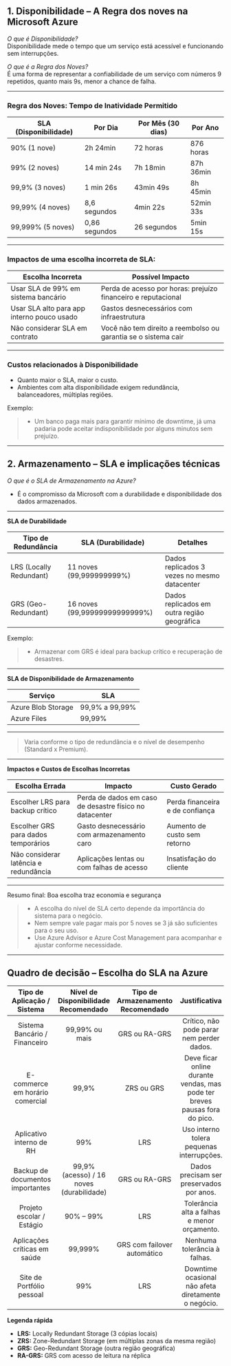 ## 1. **Disponibilidade – A Regra dos noves na Microsoft Azure**  

*O que é Disponibilidade?*  
Disponibilidade mede o tempo que um serviço está acessível e funcionando sem interrupções.
  
*O que é a Regra dos Noves?*  
É uma forma de representar a confiabilidade de um serviço com números 9 repetidos, quanto mais 9s, menor a chance de falha.  

---

### **Regra dos Noves: Tempo de Inatividade Permitido**

|SLA (Disponibilidade)|Por Dia|Por Mês (30 dias)|Por Ano|
|---|---|---|---|
|90% (1 nove)|2h 24min|72 horas|876 horas|
|99% (2 noves)|14 min 24s|7h 18min|87h 36min|
|99,9% (3 noves)|1 min 26s|43min 49s|8h 45min|
|99,99% (4 noves)|8,6 segundos|4min 22s|52min 33s|
|99,999% (5 noves)|0,86 segundos|26 segundos|5min 15s|  

---
  
### **Impactos de uma escolha incorreta de SLA:**  

|Escolha Incorreta|Possível Impacto|
|---|---|
|Usar SLA de 99% em sistema bancário|Perda de acesso por horas: prejuízo financeiro e reputacional|
|Usar SLA alto para app interno pouco usado|Gastos desnecessários com infraestrutura|
|Não considerar SLA em contrato|Você não tem direito a reembolso ou garantia se o sistema cair|  

---
  
### **Custos relacionados à Disponibilidade**

- Quanto maior o SLA, maior o custo.
- Ambientes com alta disponibilidade exigem redundância, balanceadores, múltiplas regiões.

Exemplo: 
> - Um banco paga mais para garantir mínimo de downtime, já uma padaria pode aceitar indisponibilidade por alguns minutos sem prejuízo.

---

## 2. **Armazenamento – SLA e implicações técnicas**

*O que é o SLA de Armazenamento na Azure?*
- É o compromisso da Microsoft com a durabilidade e disponibilidade dos dados armazenados.

---

**SLA de Durabilidade**

|Tipo de Redundância|SLA (Durabilidade)|Detalhes|
|---|---|---|
|LRS (Locally Redundant)|11 noves (99,999999999%)|Dados replicados 3 vezes no mesmo datacenter|
|GRS (Geo-Redundant)|16 noves (99,99999999999999%)|Dados replicados em outra região geográfica|  
  
Exemplo: 
>- Armazenar com GRS é ideal para backup crítico e recuperação de desastres.

---

**SLA de Disponibilidade de Armazenamento**

|Serviço|SLA|
|---|---|
|Azure Blob Storage|99,9% a 99,99%|
|Azure Files|99,99%|

---

> Varia conforme o tipo de redundância e o nível de desempenho (Standard x Premium).

---

**Impactos e Custos de Escolhas Incorretas**

|Escolha Errada|Impacto|Custo Gerado|
|---|---|---|
|Escolher LRS para backup crítico|Perda de dados em caso de desastre físico no datacenter|Perda financeira e de confiança|
|Escolher GRS para dados temporários|Gasto desnecessário com armazenamento caro|Aumento de custo sem retorno|
|Não considerar latência e redundância|Aplicações lentas ou com falhas de acesso|Insatisfação do cliente|

---

Resumo final: Boa escolha traz economia e segurança
> - A escolha do nível de SLA certo depende da importância do sistema para o negócio.
> - Nem sempre vale pagar mais por 5 noves se 3 já são suficientes para o seu uso.
> - Use Azure Advisor e Azure Cost Management para acompanhar e ajustar conforme necessidade.

---

## **Quadro de decisão – Escolha do SLA na Azure**

|Tipo de Aplicação / Sistema|Nível de Disponibilidade Recomendado|Tipo de Armazenamento Recomendado|Justificativa|
|:---:|:---:|:---:|:---:|
|Sistema Bancário / Financeiro|99,99% ou mais|GRS ou RA-GRS|Crítico, não pode parar nem perder dados.|Redundância geográfica é essencial.|
|E-commerce em horário comercial|99,9%|ZRS ou GRS|Deve ficar online durante vendas, mas pode ter breves pausas fora do pico.
|Aplicativo interno de RH|99%|LRS|Uso interno tolera pequenas interrupções.|GRS seria custo desnecessário.|
|Backup de documentos importantes|99,9% (acesso) / 16 noves (durabilidade)|GRS ou RA-GRS|Dados precisam ser preservados por anos.|Alta durabilidade é prioridade.|
|Projeto escolar / Estágio|90% – 99%|LRS|Tolerância alta a falhas e menor orçamento.|Pode ficar fora do ar sem grandes prejuízos.|
|Aplicações críticas em saúde|99,999%|GRS com failover automático|Nenhuma tolerância à falhas.|Vida e segurança dependem do sistema.|
|Site de Portfólio pessoal|99%|LRS|Downtime ocasional não afeta diretamente o negócio.|

**Legenda rápida**
- **LRS:** Locally Redundant Storage (3 cópias locais)
- **ZRS:** Zone-Redundant Storage (em múltiplas zonas da mesma região)
- **GRS:** Geo-Redundant Storage (outra região geográfica)
- **RA-GRS:** GRS com acesso de leitura na réplica  
